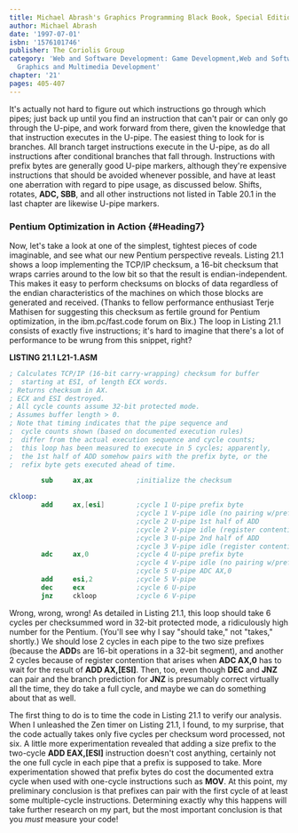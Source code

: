 ```yaml
---
title: Michael Abrash's Graphics Programming Black Book, Special Edition
author: Michael Abrash
date: '1997-07-01'
isbn: '1576101746'
publisher: The Coriolis Group
category: 'Web and Software Development: Game Development,Web and Software Development:
  Graphics and Multimedia Development'
chapter: '21'
pages: 405-407
---
```


It's actually not hard to figure out which instructions go through which
pipes; just back up until you find an instruction that can't pair or can
only go through the U-pipe, and work forward from there, given the
knowledge that that instruction executes in the U-pipe. The easiest
thing to look for is branches. All branch target instructions execute in
the U-pipe, as do all instructions after conditional branches that fall
through. Instructions with prefix bytes are generally good U-pipe
markers, although they're expensive instructions that should be avoided
whenever possible, and have at least one aberration with regard to pipe
usage, as discussed below. Shifts, rotates, **ADC, SBB**, and all other
instructions not listed in Table 20.1 in the last chapter are likewise
U-pipe markers.

### Pentium Optimization in Action {#Heading7}

Now, let's take a look at one of the simplest, tightest pieces of code
imaginable, and see what our new Pentium perspective reveals. Listing
21.1 shows a loop implementing the TCP/IP checksum, a 16-bit checksum
that wraps carries around to the low bit so that the result is
endian-independent. This makes it easy to perform checksums on blocks of
data regardless of the endian characteristics of the machines on which
those blocks are generated and received. (Thanks to fellow performance
enthusiast Terje Mathisen for suggesting this checksum as fertile ground
for Pentium optimization, in the ibm.pc/fast.code forum on Bix.) The
loop in Listing 21.1 consists of exactly five instructions; it's hard to
imagine that there's a lot of performance to be wrung from this snippet,
right?

**LISTING 21.1 L21-1.ASM**

```nasm
; Calculates TCP/IP (16-bit carry-wrapping) checksum for buffer
;  starting at ESI, of length ECX words.
; Returns checksum in AX.
; ECX and ESI destroyed.
; All cycle counts assume 32-bit protected mode.
; Assumes buffer length > 0.
; Note that timing indicates that the pipe sequence and
;  cycle counts shown (based on documented execution rules)
;  differ from the actual execution sequence and cycle counts;
;  this loop has been measured to execute in 5 cycles; apparently,
;  the 1st half of ADD somehow pairs with the prefix byte, or the
;  refix byte gets executed ahead of time.

        sub     ax,ax           ;initialize the checksum

ckloop:
        add     ax,[esi]        ;cycle 1 U-pipe prefix byte
                                ;cycle 1 V-pipe idle (no pairing w/prefix)
                                ;cycle 2 U-pipe 1st half of ADD
                                ;cycle 2 V-pipe idle (register contention)
                                ;cycle 3 U-pipe 2nd half of ADD
                                ;cycle 3 V-pipe idle (register contention)
        adc     ax,0            ;cycle 4 U-pipe prefix byte
                                ;cycle 4 V-pipe idle (no pairing w/prefix)
                                ;cycle 5 U-pipe ADC AX,0
        add     esi,2           ;cycle 5 V-pipe
        dec     ecx             ;cycle 6 U-pipe
        jnz     ckloop          ;cycle 6 V-pipe
```

Wrong, wrong, wrong! As detailed in Listing 21.1, this loop should take
6 cycles per checksummed word in 32-bit protected mode, a ridiculously
high number for the Pentium. (You'll see why I say "should take," not
"takes," shortly.) We should lose 2 cycles in each pipe to the two size
prefixes (because the **ADD**s are 16-bit operations in a 32-bit
segment), and another 2 cycles because of register contention that
arises when **ADC AX,0** has to wait for the result of **ADD AX,[ESI]**.
Then, too, even though **DEC** and **JNZ** can pair and the branch
prediction for **JNZ** is presumably correct virtually all the time,
they do take a full cycle, and maybe we can do something about that as
well.

The first thing to do is to time the code in Listing 21.1 to verify our
analysis. When I unleashed the Zen timer on Listing 21.1, I found, to my
surprise, that the code actually takes only five cycles per checksum
word processed, not six. A little more experimentation revealed that
adding a size prefix to the two-cycle **ADD EAX,[ESI]** instruction
doesn't cost anything, certainly not the one full cycle in each pipe
that a prefix is supposed to take. More experimentation showed that
prefix bytes do cost the documented extra cycle when used with one-cycle
instructions such as **MOV**. At this point, my preliminary conclusion
is that prefixes can pair with the first cycle of at least some
multiple-cycle instructions. Determining exactly why this happens will
take further research on my part, but the most important conclusion is
that you *must* measure your code!
